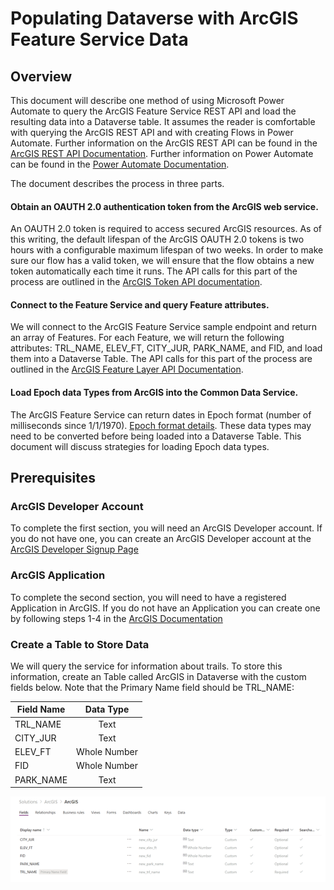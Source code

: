 # Populating Dataverse with ArcGIS Feature Service Data

## Overview

This document will describe one method of using Microsoft Power Automate to query the ArcGIS Feature Service REST API and load the resulting data into a Dataverse table.  It assumes the reader is comfortable with querying the ArcGIS REST API and with creating Flows in Power Automate.  Further information on the ArcGIS REST API can be found in the [ArcGIS REST API Documentation](https://developers.arcgis.com/rest/).  Further information on Power Automate can be found in the [Power Automate Documentation](https://docs.microsoft.com/en-us/power-automate/).

The document describes the process in three parts.
#### Obtain an OAUTH 2.0 authentication token from the ArcGIS web service.  
An OAUTH 2.0 token is required to access secured ArcGIS resources.  As of this writing, the default lifespan of the ArcGIS OAUTH 2.0 tokens is two hours with a configurable maximum lifespan of two weeks.  In order to make sure our flow has a valid token, we will ensure that the flow obtains a new token automatically each time it runs.  The API calls for this part of the process are outlined in the [ArcGIS Token API documentation](https://developers.arcgis.com/labs/rest/get-an-access-token/).

#### Connect to the Feature Service and query Feature attributes.  
We will connect to the ArcGIS Feature Service sample endpoint and return an array of Features.  For each Feature, we will return the following attributes:  TRL_NAME, ELEV_FT, CITY_JUR, PARK_NAME, and FID, and load them into a Dataverse Table.  The API calls for this part of the process are outlined in the [ArcGIS Feature Layer API Documentation](https://developers.arcgis.com/labs/rest/query-a-feature-layer/).

#### Load Epoch data Types from ArcGIS into the Common Data Service.
The ArcGIS Feature Service can return dates in Epoch format (number of milliseconds since 1/1/1970).  [Epoch format details](https://en.wikipedia.org/wiki/Unix_time).  These data types may need to be converted before being loaded into a Dataverse Table.  This document will discuss strategies for loading Epoch data types.

## Prerequisites

### ArcGIS Developer Account
To complete the first section, you will need an ArcGIS Developer account.  If you do not have one, you can create an ArcGIS Developer account at the [ArcGIS Developer Signup Page](https://developers.arcgis.com/sign-up/)

### ArcGIS Application
To complete the second section, you will need to have a registered Application in ArcGIS.  If you do not have an Application you can create one by following steps 1-4 in the [ArcGIS Documentation](https://developers.arcgis.com/labs/rest/get-an-access-token/)

### Create a Table to Store Data
We will query the service for information about trails.  To store this information, create an Table called ArcGIS in Dataverse with the custom fields below.  Note that the Primary Name field should be TRL_NAME:

| Field Name | Data Type |
| --------- | :---: |
| TRL_NAME | Text |
| CITY_JUR | Text |
| ELEV_FT | Whole Number |
| FID | Whole Number |
| PARK_NAME | Text |

![Dataverse Fields](files/Picture1.png)
